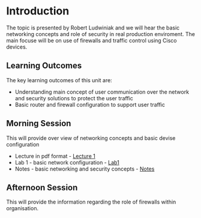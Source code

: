 # Introduction
The topic is presented by Robert Ludwiniak and we will hear the basic networking concepts and role of security in real production enviroment. The main focuse will be on use of firewalls and traffic control using Cisco devices.

## Learning Outcomes
The key learning outcomes of this unit are:
* Understanding main concept of user communication over the network and security solutions to protect the user traffic
* Basic router and firewall configuration to support user traffic

## Morning Session
This will provide over view of networking concepts and basic devise configuration

* Lecture in pdf format - [Lecture 1](Lecture1-INtro_Networking.pdf)
* Lab 1 - basic network configuration - [Lab1](Lab1.pdf)
* Notes - basic networking and security concepts - [Notes](Unit1.pdf)

## Afternoon Session
This will provide the information regarding the role of firewalls within organisation.
